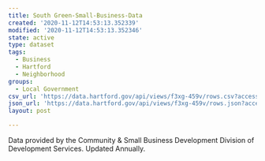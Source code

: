 ```yaml
---
title: South Green-Small-Business-Data
created: '2020-11-12T14:53:13.352339'
modified: '2020-11-12T14:53:13.352346'
state: active
type: dataset
tags:
  - Business
  - Hartford
  - Neighborhood
groups:
  - Local Government
csv_url: 'https://data.hartford.gov/api/views/f3xg-459v/rows.csv?accessType=DOWNLOAD'
json_url: 'https://data.hartford.gov/api/views/f3xg-459v/rows.json?accessType=DOWNLOAD'
layout: post

---
```

Data provided by the Community & Small Business Development Division of Development Services. Updated Annually.
